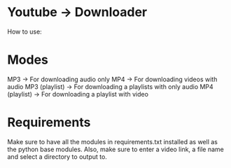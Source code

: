 # Youtube -> Downloader

How to use:

# Modes
MP3 -> For downloading audio only
MP4 -> For downloading videos with audio
MP3 (playlist) -> For downloading a playlists with only audio
MP4 (playlist) -> For downloading a playlist with video

# Requirements
Make sure to have all the modules in requirements.txt installed as well as the python base modules.
Also, make sure to enter a video link, a file name and select a directory to output to.